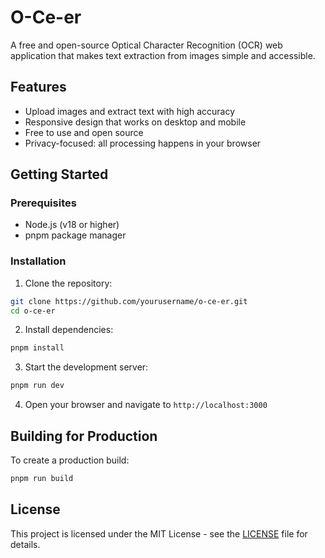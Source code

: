# O-Ce-er

A free and open-source Optical Character Recognition (OCR) web application that makes text extraction from images simple and accessible.

## Features

- Upload images and extract text with high accuracy
- Responsive design that works on desktop and mobile
- Free to use and open source
- Privacy-focused: all processing happens in your browser

## Getting Started

### Prerequisites

- Node.js (v18 or higher)
- pnpm package manager

### Installation

1. Clone the repository:

```bash
git clone https://github.com/yourusername/o-ce-er.git
cd o-ce-er
```

2. Install dependencies:

```bash
pnpm install
```

3. Start the development server:

```bash
pnpm run dev
```

4. Open your browser and navigate to `http://localhost:3000`

## Building for Production

To create a production build:

```bash
pnpm run build
```

## License

This project is licensed under the MIT License - see the [LICENSE](./LICENSE) file for details.
